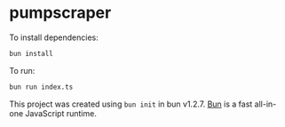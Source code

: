 # pumpscraper

To install dependencies:

```bash
bun install
```

To run:

```bash
bun run index.ts
```

This project was created using `bun init` in bun v1.2.7. [Bun](https://bun.sh) is a fast all-in-one JavaScript runtime.
